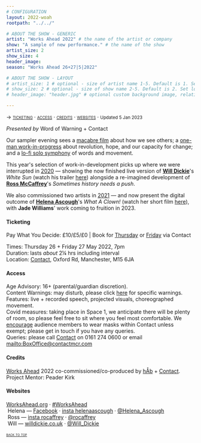 ```yaml
---
# CONFIGURATION
layout: 2022-woah
rootpath: "../../"

# ABOUT THE SHOW - GENERIC
artist: "Works Ahead 2022" # the name of the artist or company
show: "A sample of new performance." # the name of the show
artist_size: 2
show_size: 4
header_image:    
season: "Works Ahead 26+27|5|2022"

# ABOUT THE SHOW - LAYOUT
# artist_size: 1 # optional - size of artist name 1-5. Default is 1. Set longer names to lower values
# show_size: 2 # optional - size of show name 2-5. Default is 2. Set longer names to lower values
# header_image: "header.jpg" # optional custom background image, relative to current page

---
```

<span style='font-variant: small-caps'>→ [ticketing](/archive/2022-worksahead/#ticketing) · [access](/archive/2022-worksahead/#access) · [credits](/archive/2022-worksahead/#credits) · [websites](/archive/2022-worksahead/#websites)</span> · <small>Updated 5 Jan 2023</small>        
        
*Presented by* Word of Warning + Contact        
        
Our sampler evening sees a [macabre film](/archive/2022-worksahead/ascough) about how we see others; a [one-man work-in-progress](/archive/2022-worksahead/mccaffrey) about revolution, hope, and our capacity for change; and a [lo-fi solo symphony](/archive/2022-worksahead/dickie) of words and movement.         
        
This year's selection of work-in-development picks up where we were interrupted in [2020](/hab/worksahead/#2020) — showing the now finished live version of **[Will Dickie](/archive/2022-worksahead/dickie)**'s *White Sun* (watch his trailer <a href="https://vimeo.com/688124335" target="_blank">here</a>) alongside a re-imagined development of **[Ross McCaffrey](/archive/2022-worksahead/mccaffrey)**'s *Sometimes history needs a push*.        

We also commissioned two artists in [2021](/hab/worksahead/#2021) — and now present the digital outcome of **[Helena Ascough](/archive/2022-worksahead/ascough)**'s *What A Clown!* (watch her short film <a href="https://youtu.be/OXnLmCojOwI" target="_blank">here</a>), with **Jade Williams**' work coming to fruition in 2023.         
        
#### Ticketing          
Pay What You Decide: £10/£5/£0 | Book for <a href="https://contactmcr.com/book-online/254758" target="_blank">Thursday</a> or <a href="https://contactmcr.com/book-online/254759" target="_blank">Friday</a> via Contact         
         
Times: Thursday 26 + Friday 27 May 2022, 7pm<br>Duration: lasts *about* 2¼ hrs including interval<br>Location: <a href="https://contactmcr.com/about-us/your-visit" target="_blank">Contact</a>, Oxford Rd, Manchester, M15 6JA        
        
#### Access         
Age Advisory: 16+ (parental/guardian discretion).<br>Content Warnings: may disturb, please click [here](/warnings) for specific warnings.<br>Features: live + recorded speech, projected visuals, choreographed movement.<br>Covid measures: taking place in Space 1, we anticipate there will be plenty of room, so please feel free to sit where you feel most comfortable. We <a href="https://contactmcr.com/covid-19-faq" target="_blank">encourage</a> audience members to wear masks within Contact unless exempt; please get in touch if you have any queries.<br>Queries: please call <a href="https://contactmcr.com/accessibility" target="_blank">Contact</a> on 0161 274 0600 or email <mailto:BoxOffice@contactmcr.com>        
         
#### Credits         
[Works Ahead](/hab/worksahead) 2022 co-commissioned/co-produced by [hÅb](/hab) + <a href="https://contactmcr.com" target="_blank">Contact</a>.<br>Project Mentor: Peader Kirk        
         
#### Websites          
<a href="http://worksahead.org" target="_blank">WorksAhead.org</a> · <a href="http://twitter.com/hashtag/WorksAhead" target="_blank">#WorksAhead</a><br>
&nbsp;Helena — <a href="http://facebook.com/HelenaLouiseAscough" target="_blank">Facebook</a> · <a href="https://instagram.com/helenaascough" target="_blank">insta helenaascough</a> · <a href="http://twitter.com/Helena_Ascough" target="_blank">@Helena_Ascough</a><br>&nbsp;Ross — <a href="https://instagram.com/rocaffrey" target="_blank">insta rocaffrey</a> · <a href="https://twitter.com/rocaffrey" target="_blank">@rocaffrey</a><br>&nbsp;Will — <a href="http://willdickie.co.uk" target="_blank">willdickie.co.uk</a> · <a href="http://twitter.com/Will_Dickie" target="_blank">@Will_Dickie</a>       
        
<small><span style='font-variant: small-caps'>[back to top](/archive/2022-worksahead)</span></small>
